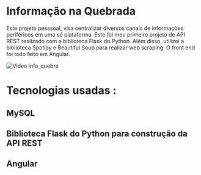 # Informação na Quebrada 
Este projeto pesssoal, visa centralizar diversos canais de informações periféricos em uma só plataforma. Este foi meu primeiro projeto de API REST realizado com a biblioteca Flask do Python. Além disso, utilizei a biblioteca Spotipy e Beautiful Soup para realizar web scraping. O front end foi todo feito em Angular.

![Video info_quebra](https://github.com/gomesgr2/Informacao-na-quebrada-Primeiro-App/blob/main/Info_na_quebra.gif)

# Tecnologias usadas :
## MySQL
## Biblioteca Flask do Python para construção da API REST
## Angular
